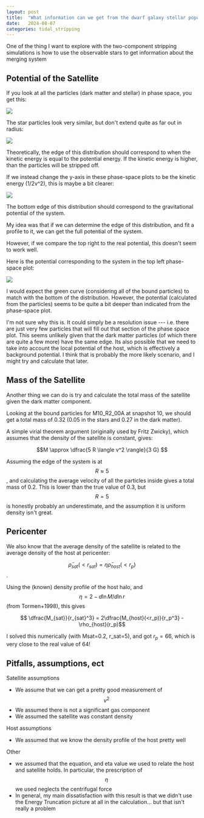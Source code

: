 ```yaml
---
layout: post
title:  "What information can we get from the dwarf galaxy stellar population?"
date:   2024-08-07
categories: tidal_stripping
---
```


One of the thing I want to explore with the two-component stripping simulations is how to use the observable stars to get information about the merging system 


## Potential of the Satellite

If you look at all the particles (dark matter and stellar) in phase space, you get this:

<img src="{{ site.baseurl }}/assets/plots/20240807_phasespace_tot.png">

The star particles look very similar, but don't extend quite as far out in radius:

<img src="{{ site.baseurl }}/assets/plots/20240807_phasespace_stars.png">

Theoretically, the edge of this distribution should correspond to when the kinetic energy is equal to the potential energy. If the kinetic energy is higher, than the particles will be stripped off. 

If we instead change the y-axis in these phase-space plots to be the kinetic energy (1/2v^2), this is maybe a bit clearer:

<img src="{{ site.baseurl }}/assets/plots/20240807_phasespace_pot.png">

The bottom edge of this distribution should correspond to the gravitational potential of the system. 

My idea was that if we can determine the edge of this distribution, and fit a profile to it, we can get the full potential of the system.

However, if we compare the top right to the real potential, this doesn't seem to work well. 

Here is the potential corresponding to the system in the top left phase-space plot:

<img src="{{ site.baseurl }}/assets/plots/20240807_potential.png">

I would expect the green curve (considering all of the bound particles) to match with the bottom of the distribution. However, the potential (calculated from the particles) seems to be quite a bit deeper than indicated from the phase-space plot. 

I'm not sure why this is. It could simply be a resolution issue --- i.e. there are just very few particles that will fill out that section of the phase space plot. This seems unlikely given that the dark matter particles (of which there are quite a few more) have the same edge.
Its also possible that we need to take into account the local potential of the host, which is effectively a background potential. I think that is probably the more likely scenario, and I might try and calculate that later.


## Mass of the Satellite

Another thing we can do is try and calculate the total mass of the satellite given the dark matter component. 

Looking at the bound particles for M10_R2_00A at snapshot 10, we should get a total mass of 0.32 (0.05 in the stars and 0.27 in the dark matter). 


A simple virial theorem argument (originally used by Fritz Zwicky), which assumes that the density of the satellite is constant, gives:


$$M \approx \dfrac{5 R \langle v^2 \rangle}{3 G} $$

Assuming the edge of the system is at $$R\approx 5$$, and calculating the average velocity of all the particles inside gives a total mass of 0.2. This is lower than the true value of 0.3, but $$R=5$$ is honestly probably an underestimate, and the assumption it is uniform density isn't great.



## Pericenter

We also know that the average density of the satellite is related to the average density of the host at pericenter:

$$\bar{\rho}_{sat}(<r_{sat}) = \eta \bar{\rho}_{host} (<r_p)$$.

Using the (known) density profile of the host halo, and $$\eta= 2 - d\ln M / d\ln r $$ (from Tormen+1998), this gives

$$ \dfrac{M_{sat}}{r_{sat}^3} = 2\dfrac{M_{host}(<r_p)}{r_p^3} - \rho_{host}(r_p)$$

I solved this numerically (with Msat=0.2, r_sat=5), and got $r_p=66$, which is very close to the real value of 64!


## Pitfalls, assumptions, ect

Satellite assumptions
- We assume that we can get a pretty good measurement of $$v^2$$ 
- We assumed there is not a significant gas component
- We assumed the satellite was constant density

Host assumptions
- We assumed that we know the density profile of the host pretty well

Other
- we assumed that the equation, and eta value we used to relate the host and satellite holds. In particular, the prescription of $$\eta$$ we used neglects the centrifugal force
- In general, my main dissatisfaction with this result is that we didn't use the Energy Truncation picture at all in the calculation... but that isn't really a problem


